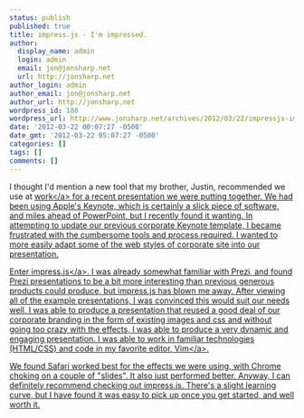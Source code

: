 ```yaml
---
status: publish
published: true
title: impress.js - I'm impressed.
author:
  display_name: admin
  login: admin
  email: jon@jonsharp.net
  url: http://jonsharp.net
author_login: admin
author_email: jon@jonsharp.net
author_url: http://jonsharp.net
wordpress_id: 188
wordpress_url: http://www.jonsharp.net/archives/2012/03/22/impressjs-im-impressed/
date: '2012-03-22 00:07:27 -0500'
date_gmt: '2012-03-22 05:07:27 -0500'
categories: []
tags: []
comments: []
---
```

<p>I thought I'd mention a new tool that my brother, Justin, recommended we use at <a href="http:&#47;&#47;www.campgroundautomation.com">work<&#47;a> for a recent presentation we were putting together.  We had been using Apple's Keynote, which is certainly a slick piece of software, and miles ahead of PowerPoint, but I recently found it wanting.  In attempting to update our previous corporate Keynote template, I became frustrated with the cumbersome tools and process required.  I wanted to more easily adapt some of the web styles of corporate site into our presentation.</p>
<p>Enter <a href="http:&#47;&#47;bartaz.github.com&#47;impress.js&#47;">impress.js<&#47;a>.  I was already somewhat familiar with Prezi, and found Prezi presentations to be a bit more interesting than previous generous products could produce, but impress.js has blown me away.  After viewing all of the example presentations, I was convinced this would suit our needs well.  I was able to produce a presentation that reused a good deal of our corporate branding in the form of existing images and css and without going too crazy with the effects, I was able to produce a very dynamic and engaging presentation.  I was able to work in familiar technologies (HTML&#47;CSS) and code in my favorite editor, <a href="http:&#47;&#47;www.vim.org">Vim<&#47;a>.</p>
<p>We found Safari worked best for the effects we were using, with Chrome choking on a couple of "slides".  It also just performed better.  Anyway, I can definitely recommend checking out impress.js.  There's a slight learning curve, but I have found it was easy to pick up once you get started, and well worth it.</p>
